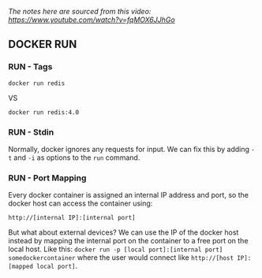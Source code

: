 *The notes here are sourced from this video: https://www.youtube.com/watch?v=fqMOX6JJhGo*

## DOCKER RUN

### RUN - Tags
```
docker run redis
```
VS
```
docker run redis:4.0
```
### RUN - Stdin
Normally, docker ignores any requests for input. We can fix this by adding `-t` and `-i` as options to the `run` command.
### RUN - Port Mapping
Every docker container is assigned an internal IP address and port, so the docker host can access the container using: 
```
http://[internal IP]:[internal port]
```
But what about external devices? We can use the IP of the docker host instead by mapping the internal port on the container to a free port on the local host. Like this: `docker run -p [local port]:[internal port] somedockercontainer` where the user would connect like `http://[host IP]:[mapped local port]`.